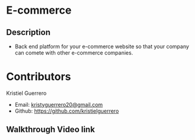 # E-commerce

## Description

- Back end platform for your e-commerce website so that your company can comete with other e-commerce companies.

# Contributors

Kristiel Guerrero

- Email: kristyguerrero20@gmail.com
- Github: https://github.com/kristielguerrero

## Walkthrough Video link
